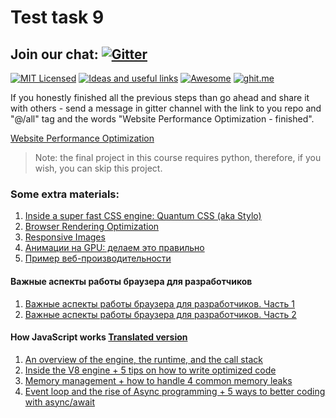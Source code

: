 # Test task 9

## Join our chat: [![Gitter](https://badges.gitter.im/Kottans/frontend.svg)](https://gitter.im/Kottans/frontend?utm_source=badge&utm_medium=badge&utm_campaign=pr-badge)

[![MIT Licensed](https://img.shields.io/badge/license-MIT-blue.svg)](https://github.com/Kottans/web/blob/master/LICENSE.md)
[![Ideas and useful links](https://img.shields.io/badge/google--doc-ideas-ff69b4.svg)](https://docs.google.com/spreadsheets/d/1bZJhYjK3VHOS2HmQb2Fs4aHfEBt8mp1F09j9nEEDaqE/edit#gid=818017811)
[![Awesome](https://cdn.rawgit.com/sindresorhus/awesome/d7305f38d29fed78fa85652e3a63e154dd8e8829/media/badge.svg)](https://github.com/sindresorhus/awesome#front-end-development)
[![ghit.me](https://ghit.me/badge.svg?repo=Kottans/frontend)](https://ghit.me/repo/Kottans/frontend)

If you honestly finished all the previous steps than go ahead and share it with
others - send a message in gitter channel with the link to you repo and "@/all"
tag and the words "Website Performance Optimization - finished".

[Website Performance Optimization](https://www.udacity.com/course/ud884)

> Note: the final project in this course requires python, therefore, if you
> wish, you can skip this project.

### Some extra materials:

1. [Inside a super fast CSS engine: Quantum CSS (aka Stylo)](https://hacks.mozilla.org/2017/08/inside-a-super-fast-css-engine-quantum-css-aka-stylo/)
2. [Browser Rendering Optimization](https://www.udacity.com/course/ud860)
3. [Responsive Images](https://www.udacity.com/course/ud882)
4. [Анимации на GPU: делаем это правильно](https://habrahabr.ru/company/odnoklassniki/blog/313978/)
5. [Пример веб-производительности](https://habrahabr.ru/company/infobox/blog/226289/)

#### Важные аспекты работы браузера для разработчиков

1. [Важные аспекты работы браузера для разработчиков. Часть 1](https://habrahabr.ru/company/dataart/blog/304138/)
2. [Важные аспекты работы браузера для разработчиков. Часть 2](https://habrahabr.ru/company/dataart/blog/304138/)

#### How JavaScript works [Translated version](https://habrahabr.ru/company/ruvds/blog/340508/)

1. [An overview of the engine, the runtime, and the call stack](https://blog.sessionstack.com/how-does-javascript-actually-work-part-1-b0bacc073cf)
2. [Inside the V8 engine + 5 tips on how to write optimized code](https://blog.sessionstack.com/how-javascript-works-inside-the-v8-engine-5-tips-on-how-to-write-optimized-code-ac089e62b12e)
3. [Memory management + how to handle 4 common memory leaks](https://blog.sessionstack.com/how-javascript-works-memory-management-how-to-handle-4-common-memory-leaks-3f28b94cfbec)
4. [Event loop and the rise of Async programming + 5 ways to better coding with async/await](https://blog.sessionstack.com/how-javascript-works-event-loop-and-the-rise-of-async-programming-5-ways-to-better-coding-with-2f077c4438b5)

<!-- [Test 9](test09.md) -->
